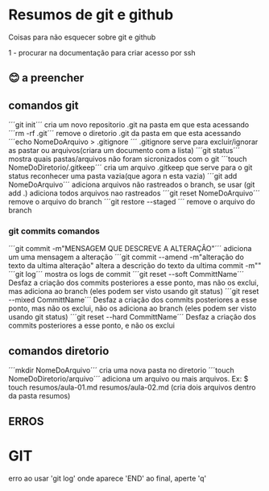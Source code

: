 
# Resumos de git e github

Coisas para não esquecer sobre git e github

1 - procurar na documentação para criar acesso por ssh

## 😊 a preencher

## comandos git
´´´git init´´´
cria um novo repositorio .git na pasta em que esta acessando
´´´rm -rf .git´´´
remove o diretorio .git da pasta em que esta acessando
´´´echo NomeDoArquivo > .gitignore ´´´
.gitignore serve para excluir/ignorar as pastar ou arquivos(criara um documento com a lista)
´´´git status´´´
mostra quais pastas/arquivos não foram sicronizados com o git
´´´touch NomeDoDiretorio/.gitkeep´´´
cria um arquivo .gitkeep que serve para o git status reconhecer uma pasta vazia(que agora n esta vazia)
´´´git add NomeDoArquivo´´´
adiciona arquivos não rastreados o branch, se usar (git add .) adiciona todos arquivos nao rastreados
´´´git reset NomeDoArquivo´´´
remove o arquivo do branch
´´´git restore --staged <file>´´´
remove o arquivo do branch
### git commits comandos
´´´git commit -m"MENSAGEM QUE DESCREVE A ALTERAÇÂO"´´´
adiciona um uma mensagem a alteração
´´´git commit --amend -m"alteração do texto da ultima alteração"
altera a descrição do texto da ultima commit -m""
´´´git log´´´ 
mostra os logs de commit
´´´git reset --soft CommittName´´´
Desfaz a criação dos commits posteriores a esse ponto, mas não os exclui, mas adiciona ao branch (eles podem ser visto usando git status)
´´´git reset --mixed CommittName´´´
Desfaz a criação dos commits posteriores a esse ponto, mas não os exclui, não os adiciona ao branch (eles podem ser visto usando git status)
´´´git reset --hard CommittName´´´
Desfaz a criação dos commits posteriores a esse ponto, e não os exclui
## comandos diretorio
´´´mkdir NomeDoArquivo´´´ 
cria uma nova pasta no diretorio
´´´touch NomeDoDiretorio/arquivo´´´
adiciona um arquivo ou mais arquivos. Ex: $ touch resumos/aula-01.md resumos/aula-02.md (cria dois arquivos dentro da pasta resumos)


## ERROS
# GIT
erro ao usar 'git log' onde aparece 'END' ao final, aperte 'q'

